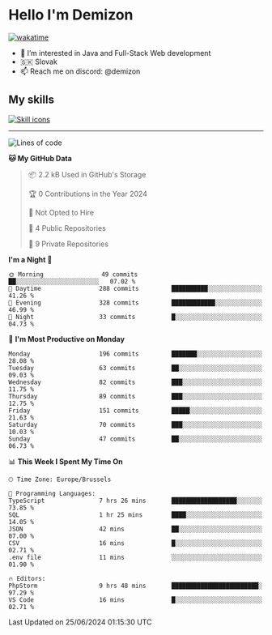 # Hello I'm Demizon
[![wakatime](https://wakatime.com/badge/user/6ad1949f-d6d7-44f9-9eee-c35e54cc499b.svg)](https://wakatime.com/@6ad1949f-d6d7-44f9-9eee-c35e54cc499b)
- 👀 I’m interested in Java and Full-Stack Web development
- 🇸🇰 Slovak
- 📫 Reach me on discord: @demizon

## My skills
[![Skill icons](https://skillicons.dev/icons?i=java,js,ts,html,css,react,nextjs,tailwind,supabase,py,git,docker,linux,mysql,postgres,mongo&theme=dark)](https://github.com/Demizon3433)

---

<!--START_SECTION:waka-->
![Lines of code](https://img.shields.io/badge/From%20Hello%20World%20I%27ve%20Written-202.8%20thousand%20lines%20of%20code-blue)

**🐱 My GitHub Data** 

> 📦 2.2 kB Used in GitHub's Storage 
 > 
> 🏆 0 Contributions in the Year 2024
 > 
> 🚫 Not Opted to Hire
 > 
> 📜 4 Public Repositories 
 > 
> 🔑 9 Private Repositories 
 > 
**I'm a Night 🦉** 

```text
🌞 Morning                49 commits          ██░░░░░░░░░░░░░░░░░░░░░░░   07.02 % 
🌆 Daytime                288 commits         ██████████░░░░░░░░░░░░░░░   41.26 % 
🌃 Evening                328 commits         ████████████░░░░░░░░░░░░░   46.99 % 
🌙 Night                  33 commits          █░░░░░░░░░░░░░░░░░░░░░░░░   04.73 % 
```
📅 **I'm Most Productive on Monday** 

```text
Monday                   196 commits         ███████░░░░░░░░░░░░░░░░░░   28.08 % 
Tuesday                  63 commits          ██░░░░░░░░░░░░░░░░░░░░░░░   09.03 % 
Wednesday                82 commits          ███░░░░░░░░░░░░░░░░░░░░░░   11.75 % 
Thursday                 89 commits          ███░░░░░░░░░░░░░░░░░░░░░░   12.75 % 
Friday                   151 commits         █████░░░░░░░░░░░░░░░░░░░░   21.63 % 
Saturday                 70 commits          ███░░░░░░░░░░░░░░░░░░░░░░   10.03 % 
Sunday                   47 commits          ██░░░░░░░░░░░░░░░░░░░░░░░   06.73 % 
```


📊 **This Week I Spent My Time On** 

```text
🕑︎ Time Zone: Europe/Brussels

💬 Programming Languages: 
TypeScript               7 hrs 26 mins       ██████████████████░░░░░░░   73.85 % 
SQL                      1 hr 25 mins        ████░░░░░░░░░░░░░░░░░░░░░   14.05 % 
JSON                     42 mins             ██░░░░░░░░░░░░░░░░░░░░░░░   07.00 % 
CSV                      16 mins             █░░░░░░░░░░░░░░░░░░░░░░░░   02.71 % 
.env file                11 mins             ░░░░░░░░░░░░░░░░░░░░░░░░░   01.90 % 

🔥 Editors: 
PhpStorm                 9 hrs 48 mins       ████████████████████████░   97.29 % 
VS Code                  16 mins             █░░░░░░░░░░░░░░░░░░░░░░░░   02.71 % 
```


 Last Updated on 25/06/2024 01:15:30 UTC
<!--END_SECTION:waka-->
